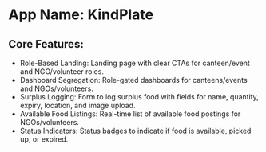 # **App Name**: KindPlate

## Core Features:

- Role-Based Landing: Landing page with clear CTAs for canteen/event and NGO/volunteer roles.
- Dashboard Segregation: Role-gated dashboards for canteens/events and NGOs/volunteers.
- Surplus Logging: Form to log surplus food with fields for name, quantity, expiry, location, and image upload.
- Available Food Listings: Real-time list of available food postings for NGOs/volunteers.
- Status Indicators: Status badges to indicate if food is available, picked up, or expired.
